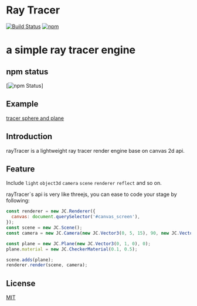 # Ray Tracer
[![Build Status](https://img.shields.io/travis/jasonChen1982/raytracer.svg?style=flat-square)](https://travis-ci.org/jasonChen1982/raytracer)
[![npm](https://img.shields.io/npm/v/raytracer.svg?style=flat-square)](https://jasonchen1982.github.io/raytracer/)


# a simple ray tracer engine

## npm status
[![npm Status](https://nodei.co/npm/raytracer.png?downloads=true&stars=true)]

## Example
[tracer sphere and plane][ray-tracer]

## Introduction

rayTracer is a lightweight ray tracer render engine base on canvas 2d api.

## Feature

Include `light` `object3d` `camera` `scene` `renderer` `reflect` and so on.

rayTracer`s api is very like threejs, you can ease to code your stage by following:

```javascript
const renderer = new JC.Renderer({
  canvas: document.querySelector('#canvas_screen'),
});
const scene = new JC.Scene();
const camera = new JC.Camera(new JC.Vector3(0, 5, 15), 90, new JC.Vector3(0, 0, -1), new JC.Vector3(0, 1, 0));

const plane = new JC.Plane(new JC.Vector3(0, 1, 0), 0);
plane.material = new JC.CheckerMaterial(0.1, 0.5);

scene.adds(plane);
renderer.render(scene, camera);
```

## License

[MIT](http://opensource.org/licenses/MIT)

[ray-tracer]:https://jasonchen1982.github.io/rayTracer/examples/demo1/ "rayTracer demo"
